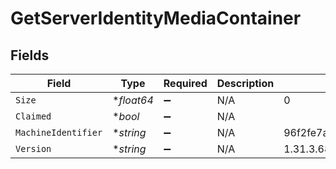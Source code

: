 # GetServerIdentityMediaContainer


## Fields

| Field                                    | Type                                     | Required                                 | Description                              | Example                                  |
| ---------------------------------------- | ---------------------------------------- | ---------------------------------------- | ---------------------------------------- | ---------------------------------------- |
| `Size`                                   | **float64*                               | :heavy_minus_sign:                       | N/A                                      | 0                                        |
| `Claimed`                                | **bool*                                  | :heavy_minus_sign:                       | N/A                                      |                                          |
| `MachineIdentifier`                      | **string*                                | :heavy_minus_sign:                       | N/A                                      | 96f2fe7a78c9dc1f16a16bedbe90f98149be16b4 |
| `Version`                                | **string*                                | :heavy_minus_sign:                       | N/A                                      | 1.31.3.6868-28fc46b27                    |